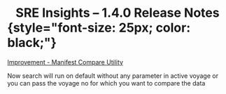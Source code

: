 # <center> SRE Insights – 1.4.0 Release Notes  </center> {style="font-size: 25px; color: black;"}
 

 <u>Improvement - Manifest Compare Utility</u>

 Now search will run on default without any parameter in active voyage or you can pass the voyage no for which you want to compare the data

 